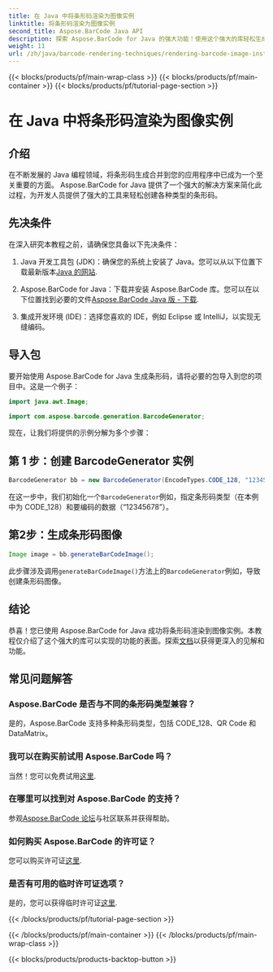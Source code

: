 ```yaml
---
title: 在 Java 中将条形码渲染为图像实例
linktitle: 将条形码渲染为图像实例
second_title: Aspose.BarCode Java API
description: 探索 Aspose.BarCode for Java 的强大功能！使用这个强大的库轻松生成各种类型的条形码。
weight: 11
url: /zh/java/barcode-rendering-techniques/rendering-barcode-image-instance/
---
```


{{< blocks/products/pf/main-wrap-class >}}
{{< blocks/products/pf/main-container >}}
{{< blocks/products/pf/tutorial-page-section >}}

# 在 Java 中将条形码渲染为图像实例


## 介绍

在不断发展的 Java 编程领域，将条形码生成合并到您的应用程序中已成为一个至关重要的方面。 Aspose.BarCode for Java 提供了一个强大的解决方案来简化此过程，为开发人员提供了强大的工具来轻松创建各种类型的条形码。

## 先决条件

在深入研究本教程之前，请确保您具备以下先决条件：

1.  Java 开发工具包 (JDK)：确保您的系统上安装了 Java。您可以从以下位置下载最新版本[Java 的网站](https://www.oracle.com/java/technologies/javase-downloads.html).

2. Aspose.BarCode for Java：下载并安装 Aspose.BarCode 库。您可以在以下位置找到必要的文件[Aspose.BarCode Java 版 - 下载](https://releases.aspose.com/barcode/java/).

3. 集成开发环境 (IDE)：选择您喜欢的 IDE，例如 Eclipse 或 IntelliJ，以实现无缝编码。

## 导入包

要开始使用 Aspose.BarCode for Java 生成条形码，请将必要的包导入到您的项目中。这是一个例子：

```java
import java.awt.Image;

import com.aspose.barcode.generation.BarcodeGenerator;
```

现在，让我们将提供的示例分解为多个步骤：

## 第 1 步：创建 BarcodeGenerator 实例

```java
BarcodeGenerator bb = new BarcodeGenerator(EncodeTypes.CODE_128, "12345678");
```

在这一步中，我们初始化一个`BarcodeGenerator`例如，指定条形码类型（在本例中为 CODE_128）和要编码的数据（“12345678”）。

## 第2步：生成条形码图像

```java
Image image = bb.generateBarCodeImage();
```

此步骤涉及调用`generateBarCodeImage()`方法上的`BarcodeGenerator`例如，导致创建条形码图像。

## 结论

恭喜！您已使用 Aspose.BarCode for Java 成功将条形码渲染到图像实例。本教程仅介绍了这个强大的库可以实现的功能的表面。探索[文档](https://reference.aspose.com/barcode/java/)以获得更深入的见解和功能。

## 常见问题解答

### Aspose.BarCode 是否与不同的条形码类型兼容？
是的，Aspose.BarCode 支持多种条形码类型，包括 CODE_128、QR Code 和 DataMatrix。

### 我可以在购买前试用 Aspose.BarCode 吗？
当然！您可以免费试用[这里](https://releases.aspose.com/).

### 在哪里可以找到对 Aspose.BarCode 的支持？
参观[Aspose.BarCode 论坛](https://forum.aspose.com/c/barcode/13)与社区联系并获得帮助。

### 如何购买 Aspose.BarCode 的许可证？
您可以购买许可证[这里](https://purchase.aspose.com/buy).

### 是否有可用的临时许可证选项？
是的，您可以获得临时许可证[这里](https://purchase.aspose.com/temporary-license/).

{{< /blocks/products/pf/tutorial-page-section >}}

{{< /blocks/products/pf/main-container >}}
{{< /blocks/products/pf/main-wrap-class >}}

{{< blocks/products/products-backtop-button >}}
